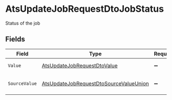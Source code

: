# AtsUpdateJobRequestDtoJobStatus

Status of the job


## Fields

| Field                                                                                                       | Type                                                                                                        | Required                                                                                                    | Description                                                                                                 | Example                                                                                                     |
| ----------------------------------------------------------------------------------------------------------- | ----------------------------------------------------------------------------------------------------------- | ----------------------------------------------------------------------------------------------------------- | ----------------------------------------------------------------------------------------------------------- | ----------------------------------------------------------------------------------------------------------- |
| `Value`                                                                                                     | [AtsUpdateJobRequestDtoValue](../../Models/Components/AtsUpdateJobRequestDtoValue.md)                       | :heavy_minus_sign:                                                                                          | The status of the job.                                                                                      | published                                                                                                   |
| `SourceValue`                                                                                               | [AtsUpdateJobRequestDtoSourceValueUnion](../../Models/Components/AtsUpdateJobRequestDtoSourceValueUnion.md) | :heavy_minus_sign:                                                                                          | The source value of the job status.                                                                         | Published                                                                                                   |